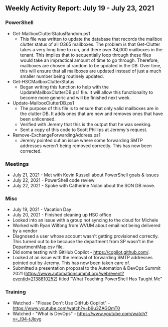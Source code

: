## Weekly Activity Report: July 19 - July 23, 2021

### PowerShell
* Get-MailboxClutterStatusRandom.ps1
  * This file was written to update the database that records the mailbox clutter status of all O365 mailboxes. The problem is that Get-Clutter takes a very long time to run, and there over 34,000 mailboxes in the tenant. This implies that to sequentially loop through these files would take an impractical amount of time to go through. Therefore, mailboxes are chosen at random to be updated in the DB. Over time, this will ensure that all mailboxes are updated instead of just a much smaller number being routinely updated.
* Get-HSCMailboxClutterStatus
  * Began writing this function to help with the UpdateMailboxClutterDB.ps1 file. It will allow this functionality to become more generic and will be finished next week.
* Update-MailboxClutterDB.ps1
  * The purpose of this file is to ensure that only valid mailboxes are in the clutter DB. It adds ones that are new and removes ones that have been unlicensed.
  * Verified with Jeremy that this is the output that he was seeking.
  * Sent a copy of this code to Scott Phillips at Jeremy's request.
* Remove-ExchangeForwardingAddress.ps1
  * Jeremy pointed out an issue where some forwarding SMTP addresses weren't being removed correctly. This has now been corrected.
  
### Meetings
* July 21, 2021 - Met with Kevin Russell about PowerShell goals & issues
* July 22, 2021 - PowerShell code review
* July 22, 2021 - Spoke with Catherine Nolan about the SON DB move.

### Misc
* July 19, 2021 - Vacation Day
* July 20, 2021 - Finished cleaning up HSC office
* Looked into an issue with a group not syncing to the cloud for Michele
* Worked with Ryan Wilfong from WVUM about email not being delivered by a vendor
* Diagnosed a user whose account wasn't getting provisioned correctly. This turned out to be because the department from SP wasn't in the DepartmentMap.csv file.
* Did some testing with GitHub Copilot - https://copilot.github.com/.
* Looked at an issue with the removal of forwarding SMTP addresses pointed out by Jeremy. This has now been taken care of.
* Submitted a presentation proposal to the Automation & DevOps Summit 2021 (https://www.automationsummit.org/web/event?eventid=2138810252) titled "What Teaching PowerShell Has Taught Me"

### Training
* Watched - "Please Don't Use GitHub Copilot" - https://www.youtube.com/watch?v=b9u3ZAGQmT0
* Watched - "What is DevOps" - https://www.youtube.com/watch?v=_I94-tJlovg
